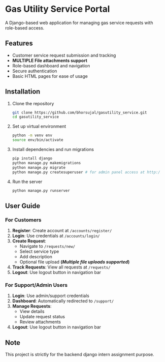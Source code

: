 # Gas Utility Service Portal

A Django-based web application for managing gas service requests with role-based access.

## Features
* Customer service request submission and tracking
* **MULTIPLE File attachments support**
* Role-based dashboard and navigation
* Secure authentication
* Basic HTML pages for ease of usage

## Installation
1. Clone the repository
   ```bash
   git clone https://github.com/bhorsujal/gasutility_service.git
   cd gasutility_service
   ```

2. Set up virtual environment
   ```bash
   python -m venv env
   source env/bin/activate
   ```

3. Install dependencies and run migrations
   ```bash
   pip install django
   python manage.py makemigrations
   python manage.py migrate
   python manage.py createsuperuser # for admin panel access at http://localhost:8000/admin
   ```

4. Run the server
   ```bash
   python manage.py runserver
   ```

## User Guide

### For Customers
1. **Register**: Create account at `/accounts/register/`
2. **Login**: Use credentials at `/accounts/login/`
3. **Create Request**: 
   * Navigate to `/requests/new/`
   * Select service type
   * Add description
   * Optional file upload **(*Multiple file uploads supported*)**
4. **Track Requests**: View all requests at `/requests/`
5. **Logout**: Use logout button in navigation bar

### For Support/Admin Users
1. **Login**: Use admin/support credentials
2. **Dashboard**: Automatically redirected to `/support/`
3. **Manage Requests**: 
   * View details
   * Update request status
   * Review attachments
4. **Logout**: Use logout button in navigation bar

## Note
This project is strictly for the backend django intern assignment purpose.
